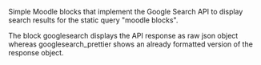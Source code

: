 Simple Moodle blocks that implement the Google Search API to display search results for the static query "moodle blocks".

The block googlesearch displays the API response as raw json object whereas googlesearch_prettier shows an already formatted version of the response object.